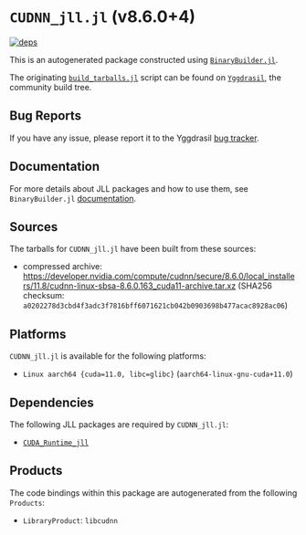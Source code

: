 # `CUDNN_jll.jl` (v8.6.0+4)

[![deps](https://juliahub.com/docs/CUDNN_jll/deps.svg)](https://juliahub.com/ui/Packages/CUDNN_jll/wC1gq?page=2)

This is an autogenerated package constructed using [`BinaryBuilder.jl`](https://github.com/JuliaPackaging/BinaryBuilder.jl).

The originating [`build_tarballs.jl`](https://github.com/JuliaPackaging/Yggdrasil/blob/948e22b0b24e1c9e9f310328a3d83602a409a5a2/C/CUDNN/build_tarballs.jl) script can be found on [`Yggdrasil`](https://github.com/JuliaPackaging/Yggdrasil/), the community build tree.

## Bug Reports

If you have any issue, please report it to the Yggdrasil [bug tracker](https://github.com/JuliaPackaging/Yggdrasil/issues).

## Documentation

For more details about JLL packages and how to use them, see `BinaryBuilder.jl` [documentation](https://docs.binarybuilder.org/stable/jll/).

## Sources

The tarballs for `CUDNN_jll.jl` have been built from these sources:

* compressed archive: https://developer.nvidia.com/compute/cudnn/secure/8.6.0/local_installers/11.8/cudnn-linux-sbsa-8.6.0.163_cuda11-archive.tar.xz (SHA256 checksum: `a0202278d3cbd4f3adc3f7816bff6071621cb042b0903698b477acac8928ac06`)

## Platforms

`CUDNN_jll.jl` is available for the following platforms:

* `Linux aarch64 {cuda=11.0, libc=glibc}` (`aarch64-linux-gnu-cuda+11.0`)

## Dependencies

The following JLL packages are required by `CUDNN_jll.jl`:

* [`CUDA_Runtime_jll`](https://github.com/JuliaBinaryWrappers/CUDA_Runtime_jll.jl)

## Products

The code bindings within this package are autogenerated from the following `Products`:

* `LibraryProduct`: `libcudnn`
